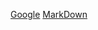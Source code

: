 [Google](https://google.com, "google link")
[MarkDown](https://gist.github.com/ihoneymon/652be052a0727ad59601, "문법 링크")
